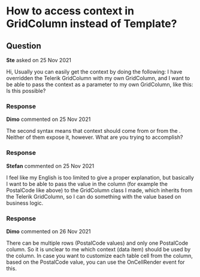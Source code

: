# How to access context in GridColumn instead of Template?

## Question

**Ste** asked on 25 Nov 2021

Hi, Usually you can easily get the context by doing the following: <GridColumn Field="PostalCode">
<Template>
@{ var item=context as Hostel; //stuff happens }
</Template>
</GridColumn> I have overridden the Telerik GridColumn with my own GridColumn, and I want to be able to pass the context as a parameter to my own GridColumn, like this: <GridColumn Item="@context" Field="PostalCode"></GridColumn> Is this possible?

### Response

**Dimo** commented on 25 Nov 2021

The second syntax means that context should come from <GridColumns> or from the <Grid>. Neither of them expose it, however. What are you trying to accomplish?

### Response

**Stefan** commented on 25 Nov 2021

I feel like my English is too limited to give a proper explanation, but basically I want to be able to pass the value in the column (for example the PostalCode like above) to the GridColumn class I made, which inherits from the Telerik GridColumn, so I can do something with the value based on business logic.

### Response

**Dimo** commented on 26 Nov 2021

There can be multiple rows (PostalCode values) and only one PostalCode column. So it is unclear to me which context (data item) should be used by the column. In case you want to customize each table cell from the column, based on the PostalCode value, you can use the OnCellRender event for this.
